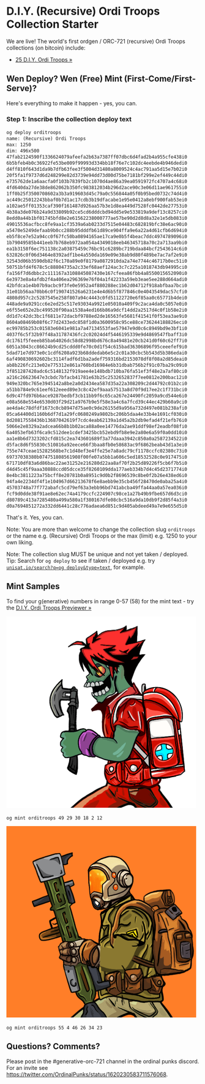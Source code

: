 
# D.I.Y. (Recursive) Ordi Troops Collection Starter


We are live! The world's first ordgen / ORC-721 (recursive) Ordi Troops collections (on bitcoin) include:


- [25 D.I.Y. Ordi Troops »](diyorditroops)






##  Wen Deploy? Wen (Free) Mint (First-Come/First-Serve)?


Here's everything to make it happen - yes, you can. 


### Step 1:  Inscribe the collection deploy text 


```
og deploy orditroops
name: (Recursive) Ordi Troops
max: 1250
dim: 496x500
47fab2124590f1336624079afeefa2b63a7387ff07dbc6d4fad2b4a955cfe438i0
6b5bfeb4b0c36922fe53be009f99993d334bb18f76e7c102dc4eebde4b946dedi0
d4ff810f643d1da9b7dfb63fee3f5004d31480a8009524c4ac791aa5d15e7b02i0
20f5fa1f9737d6d248299e82d3739e94dd73d00d75be7181bf299e2ef449c44di0
e735762de1a6aacfa0f103b7839fb2c1070d4ae86a39ea0591972fc4707a4c68i0
4fd640da27de38de862062b350fc983812034b296d2ace90c3e06d11ae961755i0
1ff0b25f3500708602a3b3a919603d45c79a0c556844a05f0b95bed0732c74d4i0
ac449c25012243bbaf0b7d1ac17cdb3b19dfacabe1e95e0412a8ebf900fab53ei0
a102ae5ff01353caf390f161487d926aa57b3e1d8ea449d7528fc0442de27753i0
4b38a3de076b24a9d33809b92ce5cd6dddcbd94dd5e9e533819a9def13c8257ci0
8edd0a44b1bf01745bfd8e2e61562238000777ae57be90d2d8d8a32e1e5db083i0
49015536acfbcc8fe9aa1cf3539a6ab0233d7515e04483c682819bfc38e6ac90i0
a5470e5249defaab9b0cc288b95dddfb61d89ce904ffa9e6a22a4d61cfb6d694i0
eb5f8ce7e52a94cc0f67fc50ba0894165ae17ca9e0b5f4beac7ddc4974789096i0
1b79049585b441eeb7b768eb972aa054a4349018eeb46345718a70c2a713aa9bi0
ea1b3158f6ec751138c2a03875459c76bc91c6289bc719bdaa84bcf2543614c6i0
632826c0f06d3464e8392adf1be4a550da169e09e38ab9d80f489be7ac7af2e9i0
32543d06b3590db82f6c170a89e0f8179a0872910da2a74e7744c46717b0ec51i0
50751bfd4f678c5c88804735a2c33ef68aef124ac3c7c225a1018743db94995ci0
fa156f7d6dbbc2c111167a3108845087430e167cfeea86fbb4a8550015652090i0
6e3973e8a4afdb2f4a406ea296369e76f04a1f42233a59eb3eae5ee288d664adi0
42bfdca1e4b07b9acbc9f3fe0e5952a4f880288ec1b62d04712f918abfbaa7bci0
31e01b56aa70bb6c0f190741526a6231e4e4d6b5f877846c0e4043549dac57cfi0
4808d957c2c5287545e258f807a94c4443c0fd51122720e6f85aa0c65771b4dei0
448ade9a9291cc6e2ed25c517e93034a9921e05010a409f9c2aca4da0c5057e0i0
e6f55e652e2bc499520f90aa1538a4ed166b86a9dcf14dd2a2517d4c0f1b58e2i0
dd1d7c42dc3bc1f6811e72dacbf9788ed2de16563fe5681f41541f0f53ea3ae9i0
8604a08469b08f6c77d2433edc858f1d0a3600958c95ce88ce736244188826eci0
ec99785b253c01583e6041e981a7a47134553fae57947e9d0c6c8949bd9e3bf1i0
4037f6c5f32b97f48a31787436fc2c02024d4f5446195339e9d4869547fbaff3i0
dc1761f5feeeb85ba64026dc58d82998bd676c8a49481e20cb241d0f60c62ff7i0
6051a3043cc86624b9cd25cddd0fe70c0d1f54c615bad36306896f95ceeefef9i0
5dad71e7d973e0c1cdf6208a923b68ddedab6e5c2c01a30cbc5b543d5b386edai0
6af490830692602bc3114fadf6d1ba2adef759316bd2153078df8f08a2d85deai0
ab8b226fc213e02e775312e861a760bd16984e6b31dbab756b2f91c07ba29c09i0
3f851287420adc6c5148132f919aee4e148bdb710ba76fa51ef3f48e2a7af80ci0
a216c26623647e3cbdc7bfacb41781e63b25c2532652837f7ee0812e200bac12i0
949e320bc765e3945142a8be2a0d2434ea587d35a22a308209c2d44792c01b2ci0
a51bb784e9c61eef612eeed89e3c8c42ef9aaa57513a8d70f9d17ee2c1f731bci0
6d9c47fd976b6ace9287bedbf3cb11bb9f6c65ca267e24490fc2059a9cd544e6i0
e08a568e554e6530d03f29d21a9767b9e5f58e3a4c6a7fcd39c44ec429b60a9ci0
ae4da4c78dfdf1673c0cb8947d75ae0c9de26155d9a956a732d497e081b238afi0
05ca64400d1160b6df7d1a29fc0680249a9802bc206b5daa4e33b4e1691cf030i0
8d20817558436b13687042619f7cdc4eab62139a1d45a2b2db9efad4f21efb76i0
5066e2e8329a2adcea66b8b1b02aca88a0ee14776da2ae91ddf98ef2eadbf08fi0
6a4053efb63f6ca9c512dee1cdef3425bcb52ebd9fb8e9e2a80e6a59f0a0dd10i0
aa1e8b6d7323202cfd815c2ea743601689f3a77daaa3942c850a0a2587234522i0
d5fac8d6f55830c510816a92eece66f3baa8fb0e58683ac9f6862beab43d1a3ei0
755e747ceae15282568be7c1d48ef3e4ffe25e7a8adc79cf1178ccfc02380c73i0
69737038380b074751808561908f00fe07a5bb1a606c5ed18532528c0e917475i0
671710df83a6d86bac22ae31252e216280d22aa8af70f2b25d89226f5cb6f7b5i0
d4d45c45f9aaa30888ccd05dcce35f8260109dda177aeb334b7d4c45d2371774i0
8e4bc3811223a75bcff8e20781b0a8951c9d0b2f8696539c8be0f2b26e438ed6i0
94fa4e2234df4f1e104967d66213678f6e8aebb9e35cb456f28470de0aba25a4i0
45703748a77f772abafc5cd79ef63a3ebb96bd741abcba49ffa44aa0a57ea036i0
fcf9d0dde38f91ae8e62ec74a4179ccfc224907c98ce1a27b49b9fbe657d6d3ci0
d80789c413a7285480a499a580a1f380167dfe08cbc516a9da10db9f2d85f4a3i0
d0a7694851272a332dd6441c28c776adaea6d851c9d405abdeed49a7e9e655d5i0
```


That's it. Yes, you can.


Note: You are more than welcome to change
the collection slug `orditroops`
or the name e.g. (Recursive) Ordi Troops
or the max (limit) e.g. 1250 to your own liking.

Note: The collection slug MUST be unique and not yet taken / deployed.
Tip: Search for `og deploy` to see if taken / deployed 
e.g. try [`unisat.io/search?q=og deploy&type=text`](https://unisat.io/search?q=og%20deploy&type=text&p=1), for example.  





## Mint Samples


To find your g(enerative) numbers in range 0-57 (58) for the mint text - try the [D.I.Y. Ordi Troops Previewer »](https://orc721.github.io/orditroops.starter/preview)


![](i/trooper1.png)

`og mint orditroops 49 29 30 18 2 12`


![](i/trooper2.png)

`og mint orditroops 55 4 46 26 34 23`




## Questions? Comments?

Please post in the #generative-orc-721 channel
in the ordinal punks discord.
For an invite
see <https://twitter.com/OrdinalPunks/status/1620230583711576068>.

